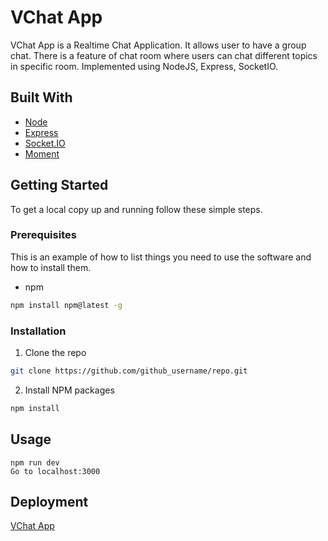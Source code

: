 # VChat App
VChat App is a Realtime Chat Application. It allows user to have a group chat. There is a feature of chat room where users can chat different topics in specific room.
Implemented using NodeJS, Express, SocketIO.

## Built With
- [Node](https://nodejs.org/en/)
- [Express](https://expressjs.com/)
- [Socket.IO](https://socket.io/)
- [Moment](https://momentjs.com/)

<!-- GETTING STARTED -->

## Getting Started

To get a local copy up and running follow these simple steps.

### Prerequisites

This is an example of how to list things you need to use the software and how to install them.

- npm

```sh
npm install npm@latest -g
```

### Installation

1. Clone the repo

```sh
git clone https://github.com/github_username/repo.git
```

2. Install NPM packages

```sh
npm install
```

## Usage
```
npm run dev
Go to localhost:3000
```

## Deployment
<a href="https://vchat-chat-application.herokuapp.com/">VChat App</a>
